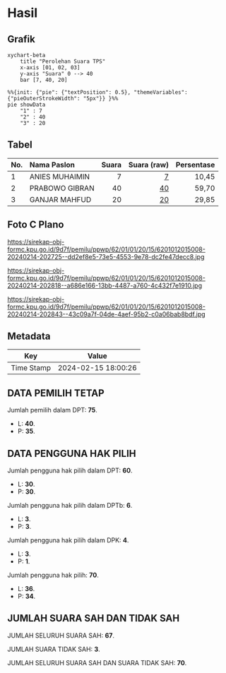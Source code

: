 # Hasil

## Grafik

```mermaid
xychart-beta
    title "Perolehan Suara TPS"
    x-axis [01, 02, 03]
    y-axis "Suara" 0 --> 40
    bar [7, 40, 20]
```

```mermaid
%%{init: {"pie": {"textPosition": 0.5}, "themeVariables": {"pieOuterStrokeWidth": "5px"}} }%%
pie showData
    "1" : 7
    "2" : 40
    "3" : 20
```

## Tabel

| No. | Nama Paslon    | Suara | Suara (raw) | Persentase |
|:--- |:-------------- | -----:| -----------:| ----------:|
| 1   | ANIES MUHAIMIN | 7     | [7][p-1]    | 10,45      |
| 2   | PRABOWO GIBRAN | 40    | [40][p-2]   | 59,70      |
| 3   | GANJAR MAHFUD  | 20    | [20][p-3]   | 29,85      |


[p-1]: https://github.com/gigit-pemilu/pemilu-2024-62-kalimantan-tengah/blob/main/pilpres/hitung-suara/sub/62-kalimantan-tengah/sub/01-kotawaringin-barat/sub/01-kumai/sub/2015-sungai-bedaun/sub/008-tps/sub/paslon-1.txt
[p-2]: https://github.com/gigit-pemilu/pemilu-2024-62-kalimantan-tengah/blob/main/pilpres/hitung-suara/sub/62-kalimantan-tengah/sub/01-kotawaringin-barat/sub/01-kumai/sub/2015-sungai-bedaun/sub/008-tps/sub/paslon-2.txt
[p-3]: https://github.com/gigit-pemilu/pemilu-2024-62-kalimantan-tengah/blob/main/pilpres/hitung-suara/sub/62-kalimantan-tengah/sub/01-kotawaringin-barat/sub/01-kumai/sub/2015-sungai-bedaun/sub/008-tps/sub/paslon-3.txt

## Foto C Plano

https://sirekap-obj-formc.kpu.go.id/9d7f/pemilu/ppwp/62/01/01/20/15/6201012015008-20240214-202725--dd2ef8e5-73e5-4553-9e78-dc2fe47decc8.jpg

https://sirekap-obj-formc.kpu.go.id/9d7f/pemilu/ppwp/62/01/01/20/15/6201012015008-20240214-202818--a686e166-13bb-4487-a760-4c432f7e1910.jpg

https://sirekap-obj-formc.kpu.go.id/9d7f/pemilu/ppwp/62/01/01/20/15/6201012015008-20240214-202843--43c09a7f-04de-4aef-95b2-c0a06bab8bdf.jpg


## Metadata

| Key        | Value               |
| ---------- | ------------------- |
| Time Stamp | 2024-02-15 18:00:26 |


## DATA PEMILIH TETAP

Jumlah pemilih dalam DPT: **75**.
 * L: **40**.
 * P: **35**.

## DATA PENGGUNA HAK PILIH

Jumlah pengguna hak pilih dalam DPT: **60**.
 * L: **30**.
 * P: **30**.

Jumlah pengguna hak pilih dalam DPTb: **6**.
 * L: **3**.
 * P: **3**.

Jumlah pengguna hak pilih dalam DPK: **4**.
 * L: **3**.
 * P: **1**.

Jumlah pengguna hak pilih: **70**.
 * L: **36**.
 * P: **34**.

## JUMLAH SUARA SAH DAN TIDAK SAH

JUMLAH SELURUH SUARA SAH: **67**.

JUMLAH SUARA TIDAK SAH: **3**.

JUMLAH SELURUH SUARA SAH DAN SUARA TIDAK SAH: **70**.


